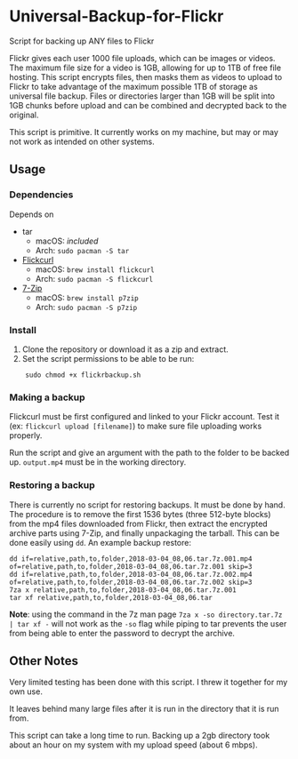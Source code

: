 # Universal-Backup-for-Flickr

Script for backing up ANY files to Flickr

Flickr gives each user 1000 file uploads, which can be images or videos. The maximum file size for a video is 1GB, allowing for up to 1TB of free file hosting. This script encrypts files, then masks them as videos to upload to Flickr to take advantage of the maximum possible 1TB of storage as universal file backup. Files or directories larger than 1GB will be split into 1GB chunks before upload and can be combined and decrypted back to the original.

This script is primitive. It currently works on my machine, but may or may not work as intended on other systems.

## Usage

### Dependencies

Depends on

* tar
    * macOS: _included_
    * Arch: `sudo pacman -S tar`
* [Flickcurl](http://librdf.org/flickcurl/) 
    * macOS: `brew install flickcurl`
    * Arch: `sudo pacman -S flickcurl`
* [7-Zip](http://www.7-zip.org/)
    * macOS: `brew install p7zip`
    * Arch: `sudo pacman -S p7zip`

### Install

1. Clone the repository or download it as a zip and extract.
1. Set the script permissions to be able to be run:

```
    sudo chmod +x flickrbackup.sh
```

### Making a backup

Flickcurl must be first configured and linked to your Flickr account. Test it (ex: `flickcurl upload [filename]`) to make sure file uploading works properly.

Run the script and give an argument with the path to the folder to be backed up. `output.mp4` must be in the working directory.

### Restoring a backup

There is currently no script for restoring backups. It must be done by hand. The procedure is to remove the first 1536 bytes (three 512-byte blocks) from the mp4 files downloaded from Flickr, then extract the encrypted archive parts using 7-Zip, and finally unpackaging the tarball. This can be done easily using `dd`. An example backup restore:

    dd if=relative,path,to,folder,2018-03-04_08,06.tar.7z.001.mp4 of=relative,path,to,folder,2018-03-04_08,06.tar.7z.001 skip=3
    dd if=relative,path,to,folder,2018-03-04_08,06.tar.7z.002.mp4 of=relative,path,to,folder,2018-03-04_08,06.tar.7z.002 skip=3
    7za x relative,path,to,folder,2018-03-04_08,06.tar.7z.001
    tar xf relative,path,to,folder,2018-03-04_08,06.tar

**Note**: using the command in the 7z man page `7za x -so directory.tar.7z | tar xf -` will not work as the `-so` flag while piping to tar prevents the user from being able to enter the password to decrypt the archive.

## Other Notes

Very limited testing has been done with this script. I threw it together for my own use.

It leaves behind many large files after it is run in the directory that it is run from.

This script can take a long time to run. Backing up a 2gb directory took about an hour on my system with my upload speed (about 6 mbps).
